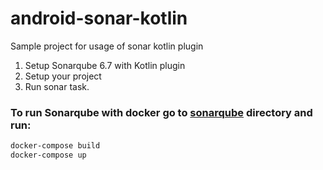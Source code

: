 # android-sonar-kotlin
Sample project for usage of sonar kotlin plugin

1. Setup Sonarqube 6.7 with Kotlin plugin
2. Setup your project
3. Run sonar task.

### To run Sonarqube with docker go to [sonarqube](sonarqube) directory and run:

```bash
docker-compose build
docker-compose up
```